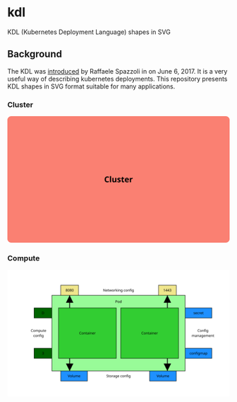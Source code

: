# kdl

KDL (Kubernetes Deployment Language) shapes in SVG

## Background

The KDL was [introduced](https://www.redhat.com/en/blog/kdl-notation-kubernetes-app-deploy) by Raffaele Spazzoli in on June 6, 2017. It is a very useful way of describing kubernetes deployments. This repository presents KDL shapes in SVG format suitable for many applications.

### Cluster

![cluster](shapes/cluster.svg)

### Compute

![compute](shapes/compute.svg)
